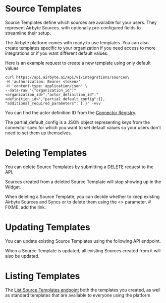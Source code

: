 # Source Templates

Source Templates define which sources are available for your users. They represent Airbyte Sources. with optionally pre-configured fields to streamline their setup.

The Airbyte platform comes with ready to use templates. You can also create templates specific to your organization if you need access to more integrations or if you want different default values.

Here is an example request to create a new template using only default values
```
curl https://api.airbyte.ai/api/v1/integrations/sources\
-H 'authorization: Bearer <token>'
-H 'content-type: application/json' \
--data-raw '{"organization_id":"<organization_id>","actor_definition_id":"<definition_id>","partial_default_config":{}, "additional_required_parameters": []}' -vvv
```

You can find the actor definition ID from the [Connector Registry](https://connectors.airbyte.com/files/registries/v0/cloud_registry.json).

The partial_default_config is a JSON object representing keys from the connector spec for which you want to set default values so your users don't need to set them up themselves.

# Deleting Templates
 
You can delete Source Templates by submitting a DELETE request to the API.

Sources created from a deleted Source Template will stop showing up in the Widget.

When deleting a Source Template, you can decide whether to keep existing Airbyte Sources and Syncs or to delete them using the <> parameter. # FIXME: add the link.

# Updating Templates
You can update existing Source Templates using the following API endpoint.

When a Source Template is updated, all existing Sources created from it will also be updated.

# Listing Templates
The [List Source Templates endpoint](https://api.airbyte.ai/api/v1/redoc#tag/Template-Sources/operation/list_integrations_templates_sources) both the templates you created, as well as standard templates that are available to everyone using the platform.